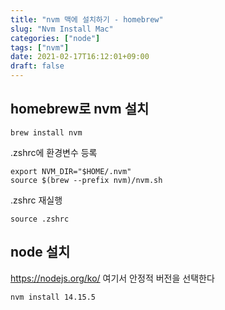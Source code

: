 ```yaml
---
title: "nvm 맥에 설치하기 - homebrew"
slug: "Nvm Install Mac"
categories: ["node"]
tags: ["nvm"]
date: 2021-02-17T16:12:01+09:00
draft: false
---
```


## homebrew로 nvm 설치 

```
brew install nvm
```

.zshrc에 환경변수 등록 
```
export NVM_DIR="$HOME/.nvm"
source $(brew --prefix nvm)/nvm.sh
```

.zshrc 재실행
```
source .zshrc
```


## node 설치 

https://nodejs.org/ko/ 여기서 안정적 버전을 선택한다 

```
nvm install 14.15.5
```

